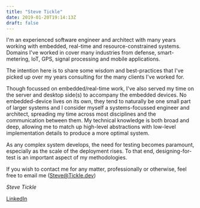 ```yaml
---
title: "Steve Tickle"
date: 2019-01-20T19:14:13Z
draft: false
---
```


I'm an experienced software engineer and architect with many years working with embedded, real-time and 
resource-constrained systems.
Domains I've worked in cover many industries from defense, smart-metering, IoT, GPS, signal processing
and mobile applications.

The intention here is to share some wisdom and best-practices that I've picked up over my years consulting
for the many clients I've worked for.

Though focussed on embedded/real-time work, I've also served my time on the server and desktop side(s)
to accompany the embedded devices.
No embedded-device lives on its own, they tend to naturally be one small part of larger systems and
I consider myself a systems-focussed engineer and architect, spreading my time across most disciplines
and the communication between them.
My technical knowledge is both broad and deep, allowing me to match up high-level abstractions with
low-level implementation details to produce a more optimal system.

As any complex system develops, the need for testing becomes paramount, especially as the scale of the
deployment rises. To that end, designing-for-test is an important aspect of my methodologies.

If you wish to contact me for any matter, professionally or otherwise, feel free to email me (Steve@Tickle.dev)

*Steve Tickle*

  
  
  
  
  
[LinkedIn](https://www.linkedin.com/in/stevetickle1974/)


